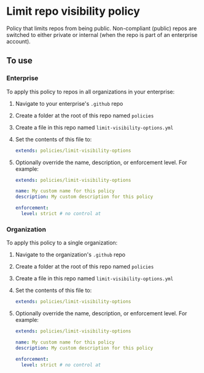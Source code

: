 # Limit repo visibility policy

Policy that limits repos from being public. Non-compliant (public) repos are switched to either private or internal (when the repo is part of an enterprise account).

## To use

### Enterprise

To apply this policy to repos in all organizations in your enterprise:

1. Navigate to your enterprise's `.github` repo

2. Create a folder at the root of this repo named `policies`

1. Create a file in this repo named `limit-visibility-options.yml`

2. Set the contents of this file to:

    ```yaml
    extends: policies/limit-visibility-options
    ```

3. Optionally override the name, description, or enforcement level. For example:

    ```yaml
    extends: policies/limit-visibility-options

    name: My custom name for this policy
    description: My custom description for this policy

    enforcement:
      level: strict # no control at 
    ```

### Organization

To apply this policy to a single organization:

1. Navigate to the organization's `.github` repo

2. Create a folder at the root of this repo named `policies`

3. Create a file in this repo named `limit-visibility-options.yml`

4. Set the contents of this file to:

    ```yaml
    extends: policies/limit-visibility-options
    ```

5. Optionally override the name, description, or enforcement level. For example:

    ```yaml
    extends: policies/limit-visibility-options

    name: My custom name for this policy
    description: My custom description for this policy

    enforcement:
      level: strict # no control at 
    ```
